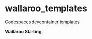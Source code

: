# wallaroo_templates
Codespaces devcontainer templates

<!--WALLAROO_START-->
<b>Wallaroo Starting</b>
<!--WALLAROO_END-->
